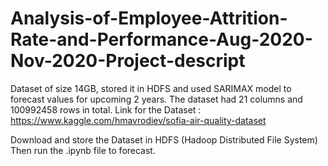 # Analysis-of-Employee-Attrition-Rate-and-Performance-Aug-2020-Nov-2020-Project-descript
Dataset of size 14GB, stored it in HDFS and used SARIMAX model to forecast values for upcoming 2 years. The dataset had 21 columns and 100992458 rows in total.
Link for the Dataset : https://www.kaggle.com/hmavrodiev/sofia-air-quality-dataset 

Download and store the Dataset in HDFS (Hadoop Distributed File System)
Then run the .ipynb file to forecast.
